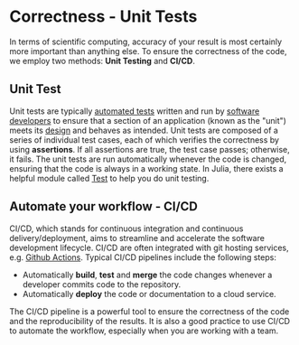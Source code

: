 # Correctness - Unit Tests

In terms of scientific computing, accuracy of your result is most certainly more important than anything else. To ensure the correctness of the code, we employ two methods: **Unit Testing** and **CI/CD**.

## Unit Test
Unit tests are typically [automated tests](https://en.wikipedia.org/wiki/Automated_test) written and run by [software developers](https://en.wikipedia.org/wiki/Software_developer) to ensure that a section of an application (known as the "unit") meets its [design](https://en.wikipedia.org/wiki/Software_design) and behaves as intended.
Unit tests are composed of a series of individual test cases, each of which verifies the correctness by using **assertions**. If all assertions are true, the test case passes; otherwise, it fails. The unit tests are run automatically whenever the code is changed, ensuring that the code is always in a working state.
In Julia, there exists a helpful module called [Test](https://docs.julialang.org/en/v1/stdlib/Test/) to help you do unit testing.

## Automate your workflow - CI/CD
CI/CD, which stands for continuous integration and continuous delivery/deployment, aims to streamline and accelerate the software development lifecycle.
CI/CD are often integrated with git hosting services, e.g. [Github Actions](https://docs.github.com/en/actions). Typical CI/CD pipelines include the following steps:

- Automatically **build**, **test** and **merge** the code changes whenever a developer commits code to the repository.
- Automatically **deploy** the code or documentation to a cloud service.

The CI/CD pipeline is a powerful tool to ensure the correctness of the code and the reproducibility of the results. It is also a good practice to use CI/CD to automate the workflow, especially when you are working with a team.